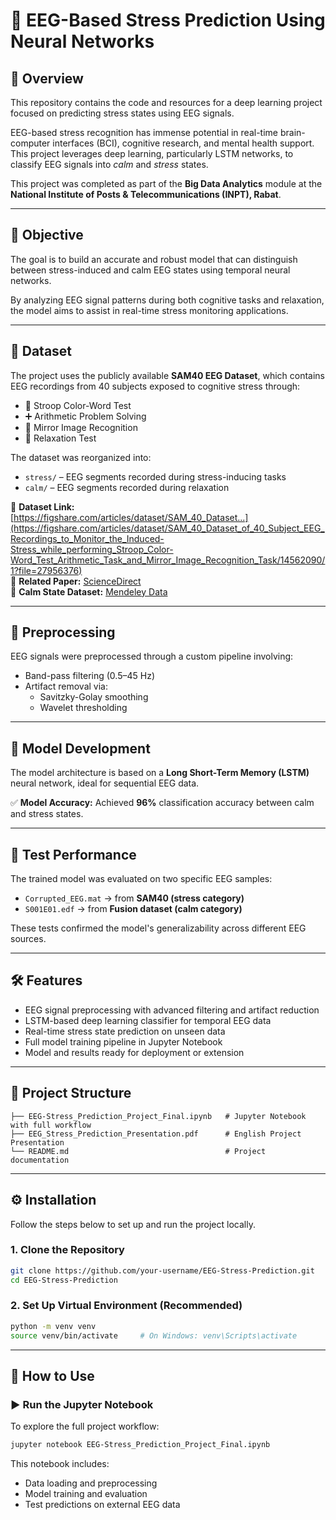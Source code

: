 # 🧠 EEG-Based Stress Prediction Using Neural Networks

## 🧾 Overview

This repository contains the code and resources for a deep learning project focused on predicting stress states using EEG signals.  

EEG-based stress recognition has immense potential in real-time brain-computer interfaces (BCI), cognitive research, and mental health support. This project leverages deep learning, particularly LSTM networks, to classify EEG signals into *calm* and *stress* states.

This project was completed as part of the **Big Data Analytics** module at the **National Institute of Posts & Telecommunications (INPT), Rabat**.

---

## 🎯 Objective

The goal is to build an accurate and robust model that can distinguish between stress-induced and calm EEG states using temporal neural networks.  

By analyzing EEG signal patterns during both cognitive tasks and relaxation, the model aims to assist in real-time stress monitoring applications.

---

## 📂 Dataset

The project uses the publicly available **SAM40 EEG Dataset**, which contains EEG recordings from 40 subjects exposed to cognitive stress through:

- 🧪 Stroop Color-Word Test  
- ➕ Arithmetic Problem Solving  
- 🔁 Mirror Image Recognition  
- 🧘 Relaxation Test  

The dataset was reorganized into:

- `stress/` – EEG segments recorded during stress-inducing tasks  
- `calm/` – EEG segments recorded during relaxation  

🔗 **Dataset Link:**  
[https://figshare.com/articles/dataset/SAM_40_Dataset...](https://figshare.com/articles/dataset/SAM_40_Dataset_of_40_Subject_EEG_Recordings_to_Monitor_the_Induced-Stress_while_performing_Stroop_Color-Word_Test_Arithmetic_Task_and_Mirror_Image_Recognition_Task/14562090/1?file=27956376)  
📄 **Related Paper:** [ScienceDirect](https://www.sciencedirect.com/science/article/pii/S2352340921010465)  
🧘 **Calm State Dataset:** [Mendeley Data](https://data.mendeley.com/datasets/8c26dn6c7w/1)

---

## 🧼 Preprocessing

EEG signals were preprocessed through a custom pipeline involving:

- Band-pass filtering (0.5–45 Hz)  
- Artifact removal via:
  - Savitzky-Golay smoothing  
  - Wavelet thresholding  

---

## 🧠 Model Development

The model architecture is based on a **Long Short-Term Memory (LSTM)** neural network, ideal for sequential EEG data.  

✅ **Model Accuracy:** Achieved **96%** classification accuracy between calm and stress states.

---

## 🧪 Test Performance

The trained model was evaluated on two specific EEG samples:

- `Corrupted_EEG.mat` → from **SAM40 (stress category)**  
- `S001E01.edf` → from **Fusion dataset (calm category)**  

These tests confirmed the model's generalizability across different EEG sources.

---

## 🛠️ Features

- EEG signal preprocessing with advanced filtering and artifact reduction  
- LSTM-based deep learning classifier for temporal EEG data  
- Real-time stress state prediction on unseen data  
- Full model training pipeline in Jupyter Notebook  
- Model and results ready for deployment or extension

---

## 📁 Project Structure

```
├── EEG-Stress_Prediction_Project_Final.ipynb   # Jupyter Notebook with full workflow
├── EEG_Stress_Prediction_Presentation.pdf      # English Project Presentation
└── README.md                                   # Project documentation
```

---

## ⚙️ Installation

Follow the steps below to set up and run the project locally.

### 1. Clone the Repository

```bash
git clone https://github.com/your-username/EEG-Stress-Prediction.git
cd EEG-Stress-Prediction
```

### 2. Set Up Virtual Environment (Recommended)

```bash
python -m venv venv
source venv/bin/activate     # On Windows: venv\Scripts\activate
```
---

## 🚀 How to Use

### ▶️ Run the Jupyter Notebook

To explore the full project workflow:

```bash
jupyter notebook EEG-Stress_Prediction_Project_Final.ipynb
```

This notebook includes:

- Data loading and preprocessing  
- Model training and evaluation  
- Test predictions on external EEG data

